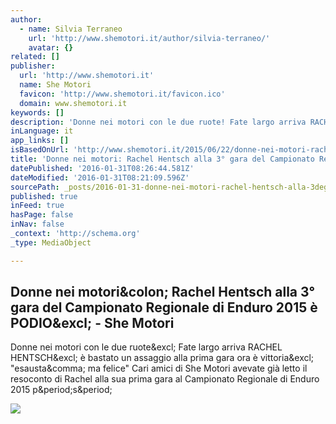 ```yaml
---
author:
  - name: Silvia Terraneo
    url: 'http://www.shemotori.it/author/silvia-terraneo/'
    avatar: {}
related: []
publisher:
  url: 'http://www.shemotori.it'
  name: She Motori
  favicon: 'http://www.shemotori.it/favicon.ico'
  domain: www.shemotori.it
keywords: []
description: 'Donne nei motori con le due ruote! Fate largo arriva RACHEL HENTSCH! è bastato un assaggio alla prima gara ora è vittoria! "esausta, ma felice" Cari amici di She Motori avevate già letto il resoconto di Rachel alla sua prima gara al Campionato Regionale di Enduro 2015 p.s.'
inLanguage: it
app_links: []
isBasedOnUrl: 'http://www.shemotori.it/2015/06/22/donne-nei-motori-rachel-hentsch-alla-3-gara-del-campionato-regionale-di-enduro-2015-e-podio/'
title: 'Donne nei motori: Rachel Hentsch alla 3° gara del Campionato Regionale di Enduro 2015 è PODIO! - She Motori'
datePublished: '2016-01-31T08:26:44.581Z'
dateModified: '2016-01-31T08:21:09.596Z'
sourcePath: _posts/2016-01-31-donne-nei-motori-rachel-hentsch-alla-3degree-gara-del-campionato.md
published: true
inFeed: true
hasPage: false
inNav: false
_context: 'http://schema.org'
_type: MediaObject

---
```

<article style=""><h1>Donne nei motori&amp;colon; Rachel Hentsch alla 3° gara del Campionato Regionale di Enduro 2015 è PODIO&amp;excl; - She Motori</h1><p>Donne nei motori con le due ruote&amp;excl; Fate largo arriva RACHEL HENTSCH&amp;excl; è bastato un assaggio alla prima gara ora è vittoria&amp;excl; "esausta&amp;comma; ma felice" Cari amici di She Motori avevate già letto il resoconto di Rachel alla sua prima gara al Campionato Regionale di Enduro 2015 p&amp;period;s&amp;period;</p><img src="http://www.shemotori.it/wp-content/uploads/2015/06/image3.jpg" /></article>